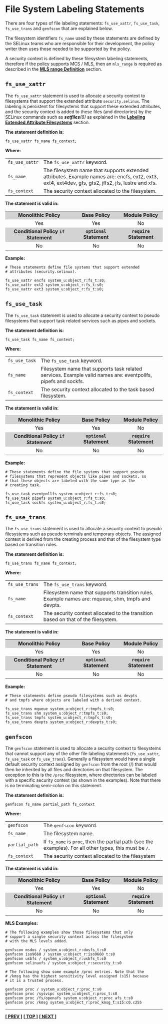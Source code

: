 # File System Labeling Statements

There are four types of file labeling statements: `fs_use_xattr`,
`fs_use_task`, `fs_use_trans` and `genfscon` that are explained below.

The filesystem identifiers `fs_name` used by these statements are
defined by the SELinux teams who are responsible for their development,
the policy writer then uses those needed to be supported by the policy.

A security context is defined by these filesystem labeling statements,
therefore if the policy supports MCS / MLS, then an `mls_range` is
required as described in the
[**MLS range Definition**](mls_statements.md#mls-range-definition) section.


## `fs_use_xattr`

The `fs_use_xattr` statement is used to allocate a security context to
filesystems that support the extended attribute `security.selinux`. The
labeling is persistent for filesystems that support these extended
attributes, and the security context is added to these files (and directories)
by the SELinux commands such as ***setfiles**(8)* as explained in the
[**Labeling Extended Attribute Filesystems**](objects.md#labeling-extended-attribute-filesystems)
section.

**The statement definition is:**

`fs_use_xattr fs_name fs_context;`

**Where:**

<table>
<tbody>
<tr>
<td><code>fs_use_xattr</code></td>
<td>The <code>fs_use_xattr</code> keyword.</td>
</tr>
<tr>
<td><code>fs_name</code></td>
<td>The filesystem name that supports extended attributes. Example names are: encfs, ext2, ext3, ext4, ext4dev, gfs, gfs2, jffs2, jfs, lustre and xfs.</td>
</tr>
<tr>
<td><code>fs_context</code></td>
<td>The security context allocated to the filesystem.</td>
</tr>
</tbody>
</table>

**The statement is valid in:**

<table style="text-align:center">
<tbody>
<tr style="background-color:#D3D3D3;">
<td><strong>Monolithic Policy</strong></td>
<td><strong>Base Policy</strong></td>
<td><strong>Module Policy</strong></td>
</tr>
<tr>
<td>Yes</td>
<td>Yes</td>
<td>No</td>
</tr>
<tr style="background-color:#D3D3D3;">
<td><strong>Conditional Policy <code>if</code> Statement</strong></td>
<td><strong><code>optional</code> Statement</strong></td>
<td><strong><code>require</code> Statement</strong></td>
</tr>
<tr>
<td>No</td>
<td>No</td>
<td>No</td>
</tr>
</tbody>
</table>

**Example:**

```
# These statements define file systems that support extended
# attributes (security.selinux).

fs_use_xattr encfs system_u:object_r:fs_t:s0;
fs_use_xattr ext2 system_u:object_r:fs_t:s0;
fs_use_xattr ext3 system_u:object_r:fs_t:s0;
```


## `fs_use_task`

The `fs_use_task` statement is used to allocate a security context to
pseudo filesystems that support task related services such as pipes and
sockets.

**The statement definition is:**

`fs_use_task fs_name fs_context;`

**Where:**

<table>
<tbody>
<tr>
<td><code>fs_use_task</code></td>
<td>The <code>fs_use_task</code> keyword.</td>
</tr>
<tr>
<td><code>fs_name</code></td>
<td>Filesystem name that supports task related services. Example valid names are: eventpollfs, pipefs and sockfs.</td>
</tr>
<tr>
<td><code>fs_context</code></td>
<td>The security context allocated to the task based filesystem.</td>
</tr>
</tbody>
</table>

**The statement is valid in:**

<table style="text-align:center">
<tbody>
<tr style="background-color:#D3D3D3;">
<td><strong>Monolithic Policy</strong></td>
<td><strong>Base Policy</strong></td>
<td><strong>Module Policy</strong></td>
</tr>
<tr>
<td>Yes</td>
<td>Yes</td>
<td>No</td>
</tr>
<tr style="background-color:#D3D3D3;">
<td><strong>Conditional Policy <code>if</code> Statement</strong></td>
<td><strong><code>optional</code> Statement</strong></td>
<td><strong><code>require</code> Statement</strong></td>
</tr>
<tr>
<td>No</td>
<td>No</td>
<td>No</td>
</tr>
</tbody>
</table>

**Example:**

```
# These statements define the file systems that support pseudo
# filesystems that represent objects like pipes and sockets, so
# that these objects are labeled with the same type as the
# creating task.

fs_use_task eventpollfs system_u:object_r:fs_t:s0;
fs_use_task pipefs system_u:object_r:fs_t:s0;
fs_use_task sockfs system_u:object_r:fs_t:s0;
```


## `fs_use_trans`

The `fs_use_trans` statement is used to allocate a security context to
pseudo filesystems such as pseudo terminals and temporary objects. The
assigned context is derived from the creating process and that of the
filesystem type based on transition rules.

**The statement definition is:**

`fs_use_trans fs_name fs_context;`

**Where:**

<table>
<tbody>
<tr>
<td><code>fs_use_trans</code></td>
<td>The <code>fs_use_trans</code> keyword.</td>
</tr>
<tr>
<td><code>fs_name</code></td>
<td>Filesystem name that supports transition rules. Example names are: mqueue, shm, tmpfs and devpts.</td>
</tr>
<tr>
<td><code>fs_context</code></td>
<td>The security context allocated to the transition based on that of the filesystem.</td>
</tr>
</tbody>
</table>

**The statement is valid in:**

<table style="text-align:center">
<tbody>
<tr style="background-color:#D3D3D3;">
<td><strong>Monolithic Policy</strong></td>
<td><strong>Base Policy</strong></td>
<td><strong>Module Policy</strong></td>
</tr>
<tr>
<td>Yes</td>
<td>Yes</td>
<td>No</td>
</tr>
<tr style="background-color:#D3D3D3;">
<td><strong>Conditional Policy <code>if</code> Statement</strong></td>
<td><strong><code>optional</code> Statement</strong></td>
<td><strong><code>require</code> Statement</strong></td>
</tr>
<tr>
<td>No</td>
<td>No</td>
<td>No</td>
</tr>
</tbody>
</table>

**Example:**

```
# These statements define pseudo filesystems such as devpts
# and tmpfs where objects are labeled with a derived context.

fs_use_trans mqueue system_u:object_r:tmpfs_t:s0;
fs_use_trans shm system_u:object_r:tmpfs_t:s0;
fs_use_trans tmpfs system_u:object_r:tmpfs_t:s0;
fs_use_trans devpts system_u:object_r:devpts_t:s0;
```


## `genfscon`

The `genfscon` statement is used to allocate a security context to
filesystems that cannot support any of the other file labeling
statements (`fs_use_xattr`, `fs_use_task` or `fs_use_trans`). Generally
a filesystem would have a single default security context assigned by
`genfscon` from the root (/) that would then be inherited by all files and
directories on that filesystem. The exception to this is the `/proc`
filesystem, where directories can be labeled with a specific security
context (as shown in the examples). Note that there is no terminating
semi-colon on this statement.

**The statement definition is:**

`genfscon fs_name partial_path fs_context`

**Where:**

<table>
<tbody>
<tr>
<td><code>genfscon</code></td>
<td>The <code>genfscon</code> keyword.</td>
</tr>
<tr>
<td><code>fs_name</code></td>
<td>The filesystem name.</td>
</tr>
<tr>
<td><code>partial_path</code></td>
<td>If <code>fs_name</code> is <code>proc</code>, then the partial path (see the examples). For all other types, this must be <code>/</code>.</td>
</tr>
<tr>
<td><code>fs_context</code></td>
<td>The security context allocated to the filesystem</td>
</tr>
</tbody>
</table>

**The statement is valid in:**

<table style="text-align:center">
<tbody>
<tr style="background-color:#D3D3D3;">
<td><strong>Monolithic Policy</strong></td>
<td><strong>Base Policy</strong></td>
<td><strong>Module Policy</strong></td>
</tr>
<tr>
<td>Yes</td>
<td>Yes</td>
<td>No</td>
</tr>
<tr style="background-color:#D3D3D3;">
<td><strong>Conditional Policy <code>if</code> Statement</strong></td>
<td><strong><code>optional</code> Statement</strong></td>
<td><strong><code>require</code> Statement</strong></td>
</tr>
<tr>
<td>No</td>
<td>No</td>
<td>No</td>
</tr>
</tbody>
</table>

**MLS Examples:**

```
# The following examples show those filesystems that only
# support a single security context across the filesystem
# with the MLS levels added.

genfscon msdos / system_u:object_r:dosfs_t:s0
genfscon iso9660 / system_u:object_r:iso9660_t:s0
genfscon usbfs / system_u:object_r:usbfs_t:s0
genfscon selinuxfs / system_u:object_r:security_t:s0
```

```
# The following show some example /proc entries. Note that the
# /kmsg has the highest sensitivity level assigned (s15) because
# it is a trusted process.

genfscon proc / system_u:object_r:proc_t:s0
genfscon proc /sysvipc system_u:object_r:proc_t:s0
genfscon proc /fs/openafs system_u:object_r:proc_afs_t:s0
genfscon proc /kmsg system_u:object_r:proc_kmsg_t:s15:c0.c255
```


<!-- %CUTHERE% -->

---
**[[ PREV ]](sid_statement.md)** **[[ TOP ]](#)** **[[ NEXT ]](network_statements.md)**
